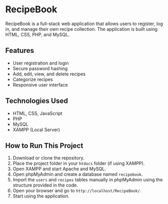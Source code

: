 # RecipeBook

RecipeBook is a full-stack web application that allows users to register, log in, and manage their own recipe collection. The application is built using HTML, CSS, PHP, and MySQL.

## Features

- User registration and login
- Secure password hashing
- Add, edit, view, and delete recipes
- Categorize recipes
- Responsive user interface

## Technologies Used

- HTML, CSS, JavaScript
- PHP
- MySQL
- XAMPP (Local Server)

## How to Run This Project

1. Download or clone the repository.
2. Place the project folder in your `htdocs` folder (if using XAMPP).
3. Open XAMPP and start Apache and MySQL.
4. Open phpMyAdmin and create a database named `recipebook`.
5. Import the `users` and `recipes` tables manually in phpMyAdmin using the structure provided in the code.
6. Open your browser and go to `http://localhost/RecipeBook/`.
7. Start using the application.

